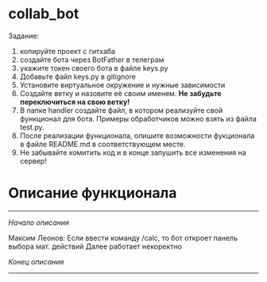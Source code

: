 # collab_bot
Задание:

1) копируйте проект с гитхаба
2) создайте бота через BotFather в телеграм
3) укажите токен своего бота в файле keys.py
4) Добавьте файл keys.py в gitignore
2) Установите виртуальное окружение и нужные зависимости
2) Создайте ветку и назовите её своим именем. **Не забудьте переключиться на свою ветку!**
3) В папке handler создайте файл, в котором реализуйте свой функционал для бота. Примеры обработчиков можно взять из файла test.py.
4) После реализации функционала, опишите возможности фукционала в файле README.md в соответствующем месте.
5) Не забывайте комитить код и в конце запушить все изменения на сервер!


# Описание функционала
___
*Начало описания*

Максим Леонов:
Если ввести команду /calc, то бот откроет панель выбора мат. действий
Далее работает некоректно

*Конец описания*
___

